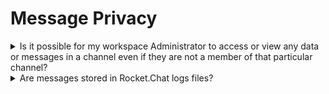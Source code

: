 # Message Privacy

<details>

<summary>Is it possible for my workspace Administrator to access or view any data or messages in a channel even if they are not a member of that particular channel?</summary>

No, messages in a channel or chat can only be seen by users who are members of that channel. However, if a workspace has Auditor roles, they have the ability to view all messages in the audit panel. If [message-auditor](../../use-rocket.chat/user-management/message-auditor/ "mention") is enabled, any auditor who audits messages will generate [audit-logs.md](../../use-rocket.chat/user-management/message-auditor/audit-logs.md "mention") that can be reviewed by other auditors. If you use [end-to-end encrypted (E2EE) ](../../use-rocket.chat/user-guides/security-bundle/end-to-end-encryption-user-guide.md)or [off-the-record messaging](../../use-rocket.chat/user-guides/messages/off-the-record-otr-messaging-user-guide.md), even auditors do not have the ability to view those messages.

</details>

<details>

<summary>Are messages stored in Rocket.Chat logs files?</summary>

No. Only metadata of messages is stored in log files.

</details>
